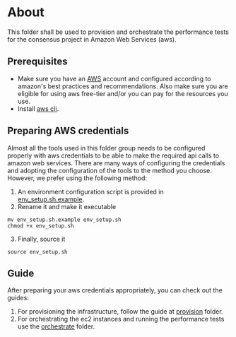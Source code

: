 # About

This folder shall be used to provision and orchestrate the performance tests for the consensus project in
Amazon Web Services (aws).

## Prerequisites

- Make sure you have an [AWS](https://aws.amazon.com/) account and configured according to amazon's best practices and 
recommendations. Also make sure you are eligible for using aws free-tier and/or you can pay for the resources you use.
- Install [aws cli](https://aws.amazon.com/cli/).

## Preparing AWS credentials

Almost all the tools used in this folder group needs to be configured properly with aws credentials to be able to
make the required api calls to amazon web services. There are many ways of configuring the credentials and adopting 
the configuration of the tools to the method you choose. However, we prefer using the following method:
1. An environment configuration script is provided in [env_setup.sh.example](env_setup.sh.example).
2. Rename it and make it executable
```
mv env_setup.sh.example env_setup.sh
chmod +x env_setup.sh
```
3. Finally, source it
```
source env_setup.sh
```

## Guide
After preparing your aws credentials appropriately, you can check out the guides:
1. For provisioning the infrastructure, follow the guide at [provision](./provision) folder.
2. For orchestrating the ec2 instances and running the performance tests use the [orchestrate](./orchestrate) folder.